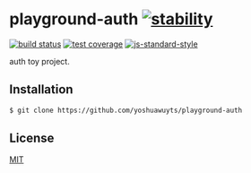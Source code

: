 # playground-auth [![stability][0]][1]
[![build status][4]][5] [![test coverage][6]][7] [![js-standard-style][10]][11]

auth toy project.

## Installation
```sh
$ git clone https://github.com/yoshuawuyts/playground-auth
```

## License
[MIT](https://tldrlegal.com/license/mit-license)

[0]: https://img.shields.io/badge/stability-experimental-orange.svg?style=flat-square
[1]: https://nodejs.org/api/documentation.html#documentation_stability_index
[4]: https://img.shields.io/travis/yoshuawuyts/playground-auth/master.svg?style=flat-square
[5]: https://travis-ci.org/yoshuawuyts/playground-auth
[6]: https://img.shields.io/codecov/c/github/yoshuawuyts/playground-auth/master.svg?style=flat-square
[7]: https://codecov.io/github/yoshuawuyts/playground-auth
[10]: https://img.shields.io/badge/code%20style-standard-brightgreen.svg?style=flat-square
[11]: https://github.com/feross/standard
